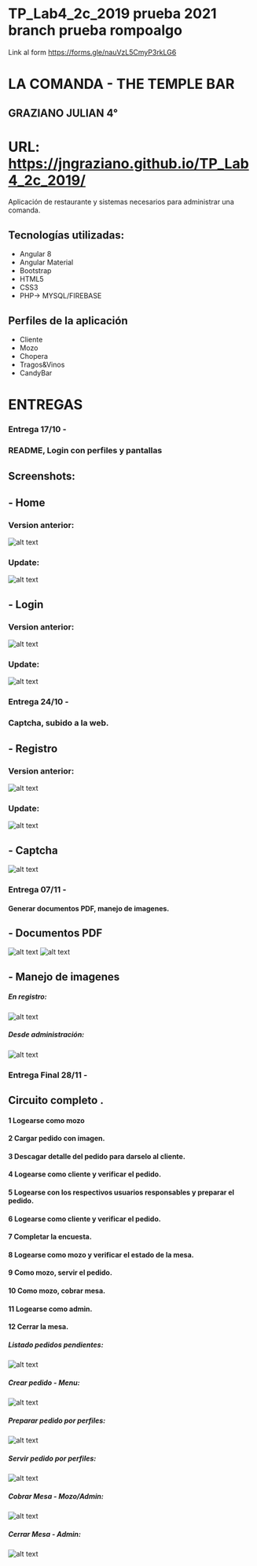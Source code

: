 # TP_Lab4_2c_2019 prueba 2021 branch prueba rompoalgo

   Link al form https://forms.gle/nauVzL5CmyP3rkLG6

# LA COMANDA - THE TEMPLE BAR
## GRAZIANO JULIAN 4° 
# URL: https://jngraziano.github.io/TP_Lab4_2c_2019/
Aplicación de restaurante y sistemas necesarios para administrar una comanda. 

## Tecnologías utilizadas:
- Angular 8
- Angular Material
- Bootstrap
- HTML5
- CSS3
- PHP-> MYSQL/FIREBASE

## Perfiles de la aplicación

- Cliente
- Mozo
- Chopera
- Tragos&Vinos
- CandyBar

# ENTREGAS 

### Entrega 17/10 -
### README, Login con perfiles y pantallas 

## Screenshots:

## - Home
### Version anterior:
![alt text](Screenshots/Home.jpg)
### Update:
![alt text](Screenshots/Homev2.jpg)

## - Login
### Version anterior:
![alt text](Screenshots/Login.jpg)
### Update:
![alt text](Screenshots/Loginv2.jpg)

### Entrega 24/10 -
### Captcha, subido a la web.  

## - Registro
### Version anterior:
![alt text](Screenshots/Registro.jpg)
### Update:
![alt text](Screenshots/Registrov2.jpg)

## - Captcha
![alt text](Screenshots/Loginv2.jpg)

### Entrega 07/11 -
#### Generar documentos PDF, manejo de imagenes.  

## - Documentos PDF
![alt text](Screenshots/docuPDF1.jpg)
![alt text](Screenshots/docuPDF2.jpg)


## - Manejo de imagenes
##### En registro:
![alt text](Screenshots/imagenes1.jpg)


##### Desde administración:
![alt text](Screenshots/imagenes2.jpg)


### Entrega Final 28/11 -
## Circuito completo .  
#### 1 Logearse como mozo 
#### 2 Cargar pedido con imagen. 
#### 3 Descagar detalle del pedido para darselo al cliente.
#### 4 Logearse como cliente y verificar el pedido. 
#### 5 Logearse con los respectivos usuarios responsables y preparar el pedido.
#### 6 Logearse como cliente y verificar el pedido. 
#### 7 Completar la encuesta.
#### 8 Logearse como mozo y verificar el estado de la mesa.
#### 9 Como mozo, servir el pedido. 
#### 10 Como mozo, cobrar mesa.
#### 11 Logearse como admin.
#### 12 Cerrar la mesa. 


##### Listado pedidos pendientes:
![alt text](Screenshots/listadoPendientes.jpg)

##### Crear pedido - Menu:
![alt text](Screenshots/menu.jpg)

##### Preparar pedido por perfiles:
![alt text](Screenshots/prepararPedido.jpg)

##### Servir pedido por perfiles:
![alt text](Screenshots/servirPedido.jpg)

##### Cobrar Mesa - Mozo/Admin:
![alt text](Screenshots/cobrarMesa.jpg)

##### Cerrar Mesa - Admin:
![alt text](Screenshots/cerrarMesa.jpg)















